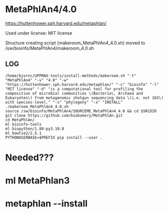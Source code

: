 MetaPhlAn4/4.0
========================

<https://huttenhower.sph.harvard.edu/metaphlan/>

Used under license:
MIT license


Structure creating script (makeroom_MetaPhlAn4_4.0.sh) moved to /sw/bioinfo/MetaPhlAn4/makeroom_4.0.sh

LOG
---

    /home/bjornc/UPPMAX-tools/install-methods/makeroom.sh "-t" "MetaPhlAn4" "-v" "4.0" "-w" "https://huttenhower.sph.harvard.edu/metaphlan/" "-c" "bioinfo" "-l" "MIT license" "-d" "is a computational tool for profiling the composition of microbial communities \(Bacteria\, Archaea and Eukaryotes\) from metagenomic shotgun sequencing data \(i.e. not 16S\) with species-level." "-s" "phylogeny" "-x" "INSTALL"
    ./makeroom_MetaPhlAn4_4.0.sh
    source /sw/bioinfo/MetaPhlAn4/SOURCEME_MetaPhlAn4_4.0 && cd $SRCDIR
    git clone https://github.com/biobakery/MetaPhlAn.git
    cd MetaPhlAn/
    ml bioinfo-tools
    ml biopython/1.80-py3.10.8
    ml bowtie2/2.5.1
    PYTHONUSERBASE=$PREFIX pip install --user .
    
# Needed???
#    ml MetaPhlan3
#    metaphlan --install
    


